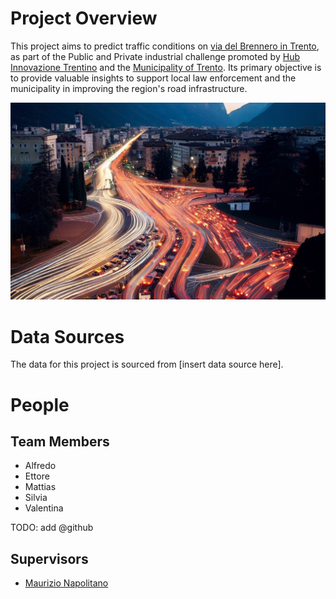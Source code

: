 # Project Overview
This project aims to predict traffic conditions on [via del Brennero in Trento](https://www.openstreetmap.org/way/80375822), as part of the Public and Private industrial challenge promoted by [Hub Innovazione Trentino](https://www.trentinoinnovation.eu/) and the [Municipality of Trento](https://www.comune.trento.it). Its primary objective is to provide valuable insights to support local law enforcement and the municipality in improving the region's road infrastructure.


![](https://raw.githubusercontent.com/trento-traffic-analysis/.github/main/images/cover_traffic_trento.jpg)

# Data Sources
The data for this project is sourced from [insert data source here].

# People
## Team Members
- Alfredo
- Ettore
- Mattias
- Silvia
- Valentina

TODO: add @github

## Supervisors
- [Maurizio Napolitano](https://github.com/napo)

